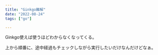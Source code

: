 ```yaml
---
title: "Ginkgo難解"
date: "2022-08-24"
tags: ["go"]

---
```


Ginkgo使えば使うほどわからなくなってくる。

上から順番に、途中経過もチェックしながら実行したいだけなんだけどなぁ。
